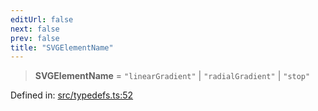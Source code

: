 ```yaml
---
editUrl: false
next: false
prev: false
title: "SVGElementName"
---
```


> **SVGElementName** = `"linearGradient"` \| `"radialGradient"` \| `"stop"`

Defined in: [src/typedefs.ts:52](https://github.com/fabricjs/fabric.js/blob/b4f67b1cfd353d0e2763b168e07bce6b67895452/src/typedefs.ts#L52)
